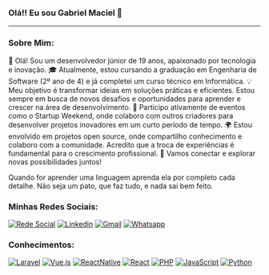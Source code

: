 
### Olá!! Eu sou Gabriel Maciel 🙂
***
### Sobre Mim:

👋 Olá! Sou um desenvolvedor júnior de 19 anos, apaixonado por tecnologia e inovação.
🎓 Atualmente, estou cursando a graduação em Engenharia de Software (2º ano de 4) e já completei um curso técnico em Informática.
💡 Meu objetivo é transformar ideias em soluções práticas e eficientes. Estou sempre em busca de novos desafios e oportunidades para aprender e crescer na área de desenvolvimento.
🌱 Participo ativamente de eventos como o Startup Weekend, onde colaboro com outros criadores para desenvolver projetos inovadores em um curto período de tempo.
🌍 Estou envolvido em projetos open source, onde compartilho conhecimento e colaboro com a comunidade. Acredito que a troca de experiências é fundamental para o crescimento profissional.
🚀 Vamos conectar e explorar novas possibilidades juntos!
 
Quando for aprender uma linguagem aprenda ela por completo cada detalhe. Não seja um pato, que faz tudo, e nada sai bem feito.

### Minhas Redes Sociais: 
[![Rede Social](https://img.shields.io/badge/Instagram-E4405F?style=for-the-badge&logo=instagram&logoColor=white)](https://www.instagram.com/gabrielmzavarize)
[![Linkedin](https://img.shields.io/badge/LinkedIn-0077B5?style=for-the-badge&logo=linkedin&logoColor=white)](https://www.linkedin.com/in/gabriel-maciel-189b40264/)
[![Gmail](https://img.shields.io/badge/Gmail-D14836?style=for-the-badge&logo=gmail&logoColor=white)](mailto:gabrielmzavarize@gmail.com)
[![Whatsapp](https://img.shields.io/badge/WhatsApp-25D366?style=for-the-badge&logo=whatsapp&logoColor=white)](https://wa.me/5548996553489)

### Conhecimentos:

[![Laravel](https://img.shields.io/badge/Laravel-FF2D20?style=for-the-badge&logo=laravel&logoColor=white)]()
[![Vue.js](https://img.shields.io/badge/Vue.js-35495E?style=for-the-badge&logo=vue.js&logoColor=4FC08D)]()
[![ReactNative](https://img.shields.io/badge/React_Native-20232A?style=for-the-badge&logo=react&logoColor=61DAFB)]()
[![React](https://img.shields.io/badge/React-20232A?style=for-the-badge&logo=react&logoColor=61DAFB)]()
[![PHP](https://img.shields.io/badge/PHP-777BB4?style=for-the-badge&logo=php&logoColor=white)]()
[![JavaScript](https://img.shields.io/badge/JavaScript-F7DF1E?style=for-the-badge&logo=javascript&logoColor=black)]()
[![Python](https://img.shields.io/badge/Python-3776AB?style=for-the-badge&logo=python&logoColor=white)]()

